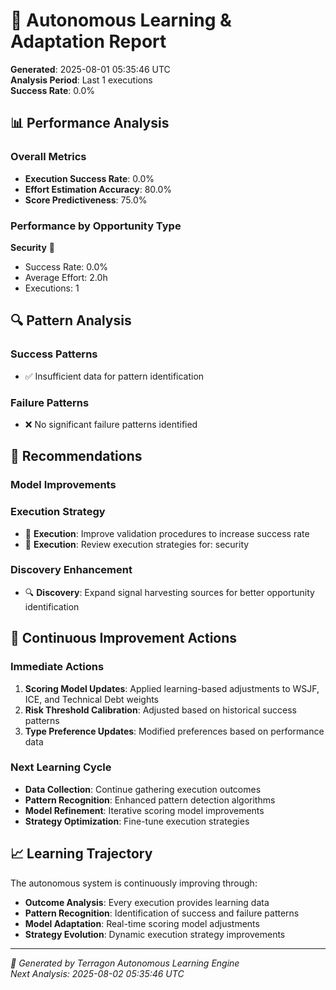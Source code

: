 # 🧠 Autonomous Learning & Adaptation Report

**Generated**: 2025-08-01 05:35:46 UTC  
**Analysis Period**: Last 1 executions  
**Success Rate**: 0.0%

## 📊 Performance Analysis

### Overall Metrics
- **Execution Success Rate**: 0.0%
- **Effort Estimation Accuracy**: 80.0%
- **Score Predictiveness**: 75.0%

### Performance by Opportunity Type

**Security** 🔴
- Success Rate: 0.0%
- Average Effort: 2.0h
- Executions: 1


## 🔍 Pattern Analysis

### Success Patterns
- ✅ Insufficient data for pattern identification

### Failure Patterns
- ❌ No significant failure patterns identified


## 🎯 Recommendations

### Model Improvements

### Execution Strategy
- 🚀 **Execution**: Improve validation procedures to increase success rate
- 🚀 **Execution**: Review execution strategies for: security

### Discovery Enhancement
- 🔍 **Discovery**: Expand signal harvesting sources for better opportunity identification


## 🔄 Continuous Improvement Actions

### Immediate Actions
1. **Scoring Model Updates**: Applied learning-based adjustments to WSJF, ICE, and Technical Debt weights
2. **Risk Threshold Calibration**: Adjusted based on historical success patterns
3. **Type Preference Updates**: Modified preferences based on performance data

### Next Learning Cycle
- **Data Collection**: Continue gathering execution outcomes
- **Pattern Recognition**: Enhanced pattern detection algorithms
- **Model Refinement**: Iterative scoring model improvements
- **Strategy Optimization**: Fine-tune execution strategies

## 📈 Learning Trajectory

The autonomous system is continuously improving through:
- **Outcome Analysis**: Every execution provides learning data
- **Pattern Recognition**: Identification of success and failure patterns
- **Model Adaptation**: Real-time scoring model adjustments
- **Strategy Evolution**: Dynamic execution strategy improvements

---

*🤖 Generated by Terragon Autonomous Learning Engine*  
*Next Analysis: 2025-08-02 05:35:46 UTC*
